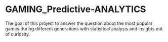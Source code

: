 # GAMING_Predictive-ANALYTICS
The goal of this project to answer the question about the most popular games during different generations with statistical analysis and insights out of curiosity.
